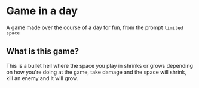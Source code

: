 # Game in a day
A game made over the course of a day for fun, from the prompt `limited space`

## What is this game?
This is a bullet hell where the space you play in shrinks or grows depending on how you're
doing at the game, take damage and the space will shrink, kill an enemy and it will grow.
